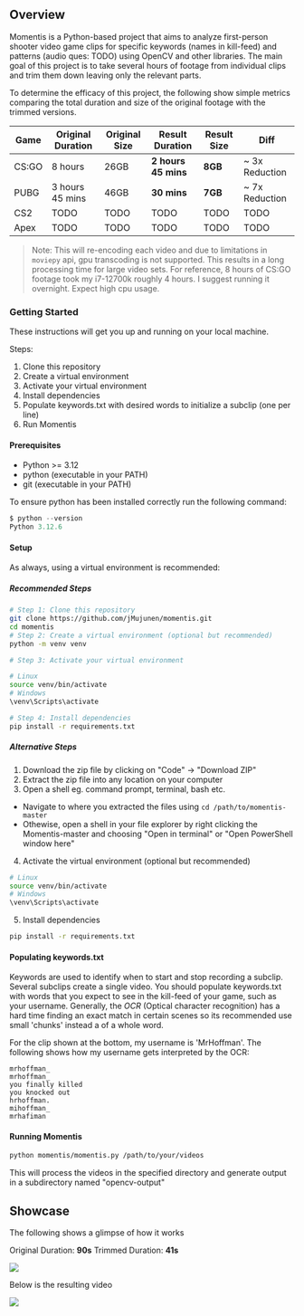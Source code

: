 ## Overview

Momentis is a Python-based project that aims to analyze first-person shooter video game
clips for specific keywords (names in kill-feed) and patterns (audio ques: TODO) using OpenCV and other libraries.
The main goal of this project is to take several hours of footage from individual clips
and trim them down leaving only the relevant parts.

To determine the efficacy of this project, the following show simple metrics comparing
the total duration and size of the original footage with the trimmed versions.

| Game  | Original Duration | Original Size | Result Duration     | Result Size | Diff           |
| ----- | ----------------- | ------------- | ------------------- | ----------- | -------------- |
| CS:GO | 8 hours           | 26GB          | **2 hours 45 mins** | **8GB**     | ~ 3x Reduction |
| PUBG  | 3 hours 45 mins   | 46GB          | **30 mins**         | **7GB**     | ~ 7x Reduction |
| CS2   | TODO              | TODO          | TODO                | TODO        | TODO           |
| Apex  | TODO              | TODO          | TODO                | TODO        | TODO           |

> Note: This will re-encoding each video and due to limitations in `moviepy` api, gpu transcoding is not supported.
> This results in a long processing time for large video sets.
> For reference, 8 hours of CS:GO footage took my i7-12700k roughly 4 hours. I suggest running it overnight. Expect high cpu usage.

### Getting Started

These instructions will get you up and running on your local machine.

Steps:

1. Clone this repository
2. Create a virtual environment
3. Activate your virtual environment
4. Install dependencies
5. Populate keywords.txt with desired words to initialize a subclip (one per line)
6. Run Momentis

#### Prerequisites

- Python >= 3.12
- python (executable in your PATH)
- git (executable in your PATH)

To ensure python has been installed correctly run the following command:

```python
$ python --version
Python 3.12.6
```

#### Setup

As always, using a virtual environment is recommended:

##### Recommended Steps

```bash
# Step 1: Clone this repository
git clone https://github.com/jMujunen/momentis.git
cd momentis
# Step 2: Create a virtual environment (optional but recommended)
python -m venv venv

# Step 3: Activate your virtual environment

# Linux
source venv/bin/activate
# Windows
\venv\Scripts\activate

# Step 4: Install dependencies
pip install -r requirements.txt
```

##### Alternative Steps

1. Download the zip file by clicking on "Code" -> "Download ZIP"
2. Extract the zip file into any location on your computer
3. Open a shell eg. command prompt, terminal, bash etc.

- Navigate to where you extracted the files using `cd /path/to/momentis-master`
- Othewise, open a shell in your file explorer by right clicking the Momentis-master
  and choosing "Open in terminal" or "Open PowerShell window here"

4. Activate the virtual environment (optional but recommended)

```bash
# Linux
source venv/bin/activate
# Windows
\venv\Scripts\activate
```

5. Install dependencies

```bash
pip install -r requirements.txt
```

#### Populating keywords.txt

Keywords are used to identify when to start and stop recording a subclip. Several subclips create a single video. You should populate keywords.txt with words that you expect to see in the kill-feed of your game, such as your username.
Generally, the _OCR_ (Optical character recognition) has a hard time finding an exact match in certain scenes so its recommended use small 'chunks' instead a of a whole word.

For the clip shown at the bottom, my username is 'MrHoffman'. The following shows how my username gets interpreted by the OCR:

```text
mrhoffman_
mrhoffman_
you finally killed
you knocked out
hrhoffman.
mihoffman_
mrhafiman
```

#### Running Momentis

```bash
python momentis/momentis.py /path/to/your/videos
```

This will process the videos in the specified directory and generate output in a subdirectory named "opencv-output"

## Showcase

The following shows a glimpse of how it works

Original Duration: **90s**
Trimmed Duration: **41s**

![](./assets/example_intput.gif)

Below is the resulting video

![](./assets/_example.gif)
